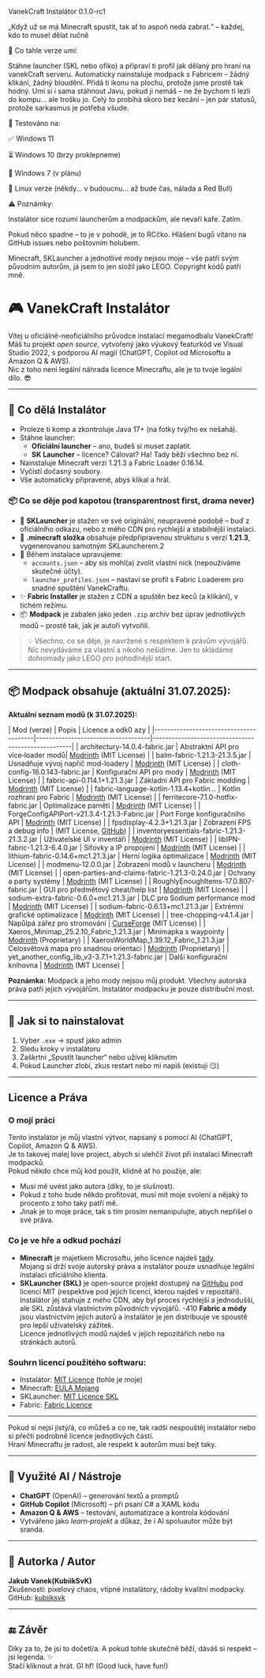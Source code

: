 VanekCraft Instalátor 0.1.0-rc1

„Když už se má Minecraft spustit, tak ať to aspoň nedá zabrat.“ – každej, kdo to musel dělat ručně

💾 Co tahle verze umí:

Stáhne launcher (SKL nebo ofiko) a připraví ti profil jak dělaný pro hraní na vanekCraft serveru.
Automaticky nainstaluje modpack s Fabricem – žádný klikání, žádný bloudění.
Přidá ti ikonu na plochu, protože jsme prostě tak hodný.
Umí si i sama stáhnout Javu, pokud ji nemáš – ne že bychom ti lezli do kompu… ale trošku jo.
Celý to probíhá skoro bez kecání – jen pár statusů, protože sarkasmus je potřeba všude.

🧪 Testováno na:

✅ Windows 11

⏳ Windows 10 (brzy proklepneme)

🔄 Windows 7 (v plánu)

🐧 Linux verze (někdy… v budoucnu… až bude čas, nálada a Red Bull)

⚠️ Poznámky:

Instalátor sice rozumí launcherům a modpackům, ale nevaří kafe. Zatím.

Pokud něco spadne – to je v pohodě, je to RCčko. Hlášení bugů vítáno na GitHub issues nebo poštovním holubem.

Minecraft, SKLauncher a jednotlivé mody nejsou moje – vše patří svým původním autorům, já jsem to jen složil jako LEGO. Copyright kódů patří mně.

# 🎮 VanekCraft Instalátor

Vítej u oficiálně-neoficiálního průvodce instalací megamodbalu VanekCraft!  
Máš tu projekt *open source*, vytvořený jako výukový featurkód ve Visual Studio 2022, s podporou AI magií (ChatGPT, Copilot od Microsoftu a Amazon Q & AWS).  
Nic z toho není legální náhrada licence Minecraftu, ale je to tvoje legální dílo. 😎

---

## 🧠 Co dělá Instalátor

- Proleze ti komp a zkontroluje Java 17+ (na fotky tvý/ho ex nešahá).
- Stáhne launcher:
  - **Oficiální launcher** – ano, budeš si muset zaplatit.
  - **SK Launcher** – licence? Cálovat? Ha! Tady běží všechno bez ní.
- Nainstaluje Minecraft verzi 1.21.3 a Fabric Loader 0.16.14.
- Vyčistí dočasný soubory.
- Vše automaticky připravené, abys klikal a hrál.

### 📦 Co se děje pod kapotou (transparentnost first, drama never)

- 🧰 **SKLauncher** je stažen ve své originální, neupravené podobě – buď z oficiálního odkazu, nebo z mého CDN pro rychlejší a stabilnější instalaci.
- 📁 **.minecraft složka** obsahuje předpřipravenou strukturu s verzí **1.21.3**, vygenerovanou samotným SKLauncherem.2
- 📝 Během instalace upravujeme:
  - `accounts.json` – aby sis mohl(a) zvolit vlastní nick (nepoužíváme skutečné účty).
  - `launcher_profiles.json` – nastaví se profil s Fabric Loaderem pro snadné spuštění VanekCraftu.
- ✨ **Fabric Installer** je stažen z CDN a spuštěn bez keců (a klikání), v tichém režimu.
- 📦 **Modpack** je zabalen jako jeden `.zip` archiv bez úprav jednotlivých modů – prostě tak, jak je autoři vytvořili.

> 💡 Všechno, co se děje, je navržené s respektem k právům vývojářů. Nic nevydáváme za vlastní a nikoho nešidíme. Jen to skládáme dohromady jako LEGO pro pohodlnější start.

---

## 📦 Modpack obsahuje (aktuální 31.07.2025):

**Aktuální seznam modů (k 31.07.2025):**

| Mod (verze)                             | Popis                                | Licence a odk0
 azy                                    |
|----------------------------------------|------------------------------------|----------------------------------------------------|
| architectury-14.0.4-fabric.jar          | Abstraktní API pro více‑loader modů| [Modrinth](https://modrinth.com/mod/architectury) (MIT License) |
| balm-fabric-1.21.3-21.3.5.jar           | Usnadňuje vývoj napříč mod-loadery | [Modrinth](https://modrinth.com/mod/balm) (MIT License) |
| cloth-config-16.0.143-fabric.jar        | Konfigurační API pro mody           | [Modrinth](https://modrinth.com/mod/cloth-config) (MIT License) |
| fabric-api-0.114.1+1.21.3.jar           | Základní API pro Fabric modding    | [Modrinth](https://modrinth.com/mod/fabric-api) (MIT License) |
| fabric-language-kotlin-1.13.4+kotlin... | Kotlin rozhraní pro Fabric          | [Modrinth](https://modrinth.com/mod/fabric-language-kotlin) (MIT License) |
| ferritecore-7.1.0-hotfix-fabric.jar     | Optimalizace paměti                 | [Modrinth](https://modrinth.com/mod/ferritecore) (MIT License) |
| ForgeConfigAPIPort-v21.3.4-1.21.3-Fabric.jar | Port Forge konfiguračního API  | [Modrinth](https://modrinth.com/mod/forgeconfigapiport) (MIT License) |
| fpsdisplay-4.2.3+1.21.3.jar             | Zobrazení FPS a debug info          | (MIT License, [GitHub](https://github.com/FabricMC/fpsdisplay)) |
| inventoryessentials-fabric-1.21.3-21.3.2.jar | Uživatelské UI v inventáři      | [Modrinth](https://modrinth.com/mod/inventory-essentials) (MIT License) |
| libIPN-fabric-1.21.3-6.4.0.jar          | Síťovky a IP propojení              | [Modrinth](https://modrinth.com/mod/libipn) (MIT License) |
| lithium-fabric-0.14.6+mc1.21.3.jar      | Herní logika optimalizace          | [Modrinth](https://modrinth.com/mod/lithium) (MIT License) |
| modmenu-12.0.0.jar                       | Zobrazení modů v launcheru          | [Modrinth](https://modrinth.com/mod/modmenu) (MIT License) |
| open-parties-and-claims-fabric-1.21.3-0.24.0.jar | Ochrany a party systémy          | [Modrinth](https://modrinth.com/mod/open-parties-and-claims) (MIT License) |
| RoughlyEnoughItems-17.0.807-fabric.jar  | GUI pro předmětový cheat/help list | [Modrinth](https://modrinth.com/mod/roughly-enough-items) (MIT License) |
| sodium-extra-fabric-0.6.0+mc1.21.3.jar | DLC pro Sodium performance mod     | [Modrinth](https://modrinth.com/mod/sodium-extra) (MIT License) |
| sodium-fabric-0.6.13+mc1.21.3.jar       | Extrémní grafické optimalizace     | [Modrinth](https://modrinth.com/mod/sodium) (MIT License) |
| tree-chopping-v4.1.4.jar                 | Napůlpá zářez pro stromování       | [CurseForge](https://www.curseforge.com/minecraft/mc-mods/tree-chopping) (MIT License) |
| Xaeros_Minimap_25.2.10_Fabric_1.21.3.jar | Minimapka s waypointy             | [Modrinth](https://modrinth.com/mod/xaeros-minimap) (Proprietary) |
| XaerosWorldMap_1.39.12_Fabric_1.21.3.jar | Celosvětová mapa pro snadnou orientaci | [Modrinth](https://modrinth.com/mod/xaeros-world-map) (Proprietary) |
| yet_another_config_lib_v3-3.7.1+1.21.3-fabric.jar | Další konfigurační knihovna  | [Modrinth](https://modrinth.com/mod/yacl) (MIT License) |


**Poznámka:** Modpack a jeho mody nejsou můj produkt. Všechny autorská práva patří jejich vývojářům. Instalátor modpacku je pouze distribuční most.

---

## 🧩 Jak si to nainstalovat

1. Vyber `.exe` → spusť jako admin
2. Sledu kroky v instalátoru
3. Zaškrtni „Spustit launcher“ nebo užívej kliknutím
4. Pokud Launcher zlobí, zkus restart nebo mi napiš (existuji 😏)

---

## Licence a Práva

### O mojí práci
Tento instalátor je můj vlastní výtvor, napsaný s pomocí AI (ChatGPT, Copilot, Amazon Q & AWS).  
Je to takovej malej love project, abych si ulehčil život při instalaci Minecraft modpacků.  
Pokud někdo chce můj kód použít, klidně ať ho použije, ale:
- Musí mě uvést jako autora (díky, to je slušnost).
- Pokud z toho bude někdo profitovat, musí mít moje svolení a nějaký to procento z toho taky patří mě.  
- Jinak je to moje práce, tak s tím prosím nemanipulujte, abych nepřišel o své práva.

### Co je ve hře a odkud pochází
- **Minecraft** je majetkem Microsoftu, jeho licence najdeš [tady](https://account.mojang.com/documents/minecraft_eula).  
  Mojang si drží svoje autorský práva a instalátor pouze usnadňuje legální instalaci oficiálního klienta.
- **SKLauncher (SKL)** je open-source projekt dostupný na [GitHubu](https://github.com/skmedix/SKlauncher) pod licencí MIT (respektive pod jejich licencí, kterou najdeš v repozitáři).  
  Instalátor jej stahuje z mého CDN, aby byl proces rychlejší a jednodušší, ale SKL zůstává vlastnictvím původních vývojářů.
-410 **Fabric a módy** jsou vlastnictvím jejich autorů a instalátor je jen distribuuje ve spoustě pro lepší uživatelský zážitek.  
  Licence jednotlivých modů najdeš v jejich repozitářích nebo na stránkách autorů.

### Souhrn licencí použitého softwaru:
- Instalátor: [MIT Licence](./LICENSE) (tohle je moje)
- Minecraft: [EULA Mojang](https://account.mojang.com/documents/minecraft_eula)
- SKLauncher: [MIT Licence SKL](https://github.com/skmedix/SKlauncher/blob/master/LICENSE)
- Fabric: [Fabric Licence](https://fabricmc.net/terms/)

---

Pokud si nejsi jistý/á, co můžeš a co ne, tak radši nespouštěj instalátor nebo si přečti podrobně licence jednotlivých částí.  
Hraní Minecraftu je radost, ale respekt k autorům musí bejt taky.

---

## 🤖 Využité AI / Nástroje

- **ChatGPT** (OpenAI) – generování textů a promptů  
- **GitHub Copilot** (Microsoft) – při psaní C# a XAML kódu  
- **Amazon Q & AWS** – testování, automatizace a kontrola kódování  
- Vytvářeno jako *learn‑projekt* a důkaz, že i AI spoluautor může být sranda.

---

## 🚀 Autorka / Autor

**Jakub Vanek(KubiikSvK)**  
Zkušenosti: pixelový chaos, vtipné instalátory, rádoby kvalitní modpacky.  
GitHub: [kubiiksvk](https://github.com/KubiikSvK)

---

## 🔚 Závěr

Díky za to, že jsi to dočetl/a. A pokud tohle skutečně běží, dáváš si respekt – jsi legenda. ✨  
Stačí kliknout a hrát. Gl hf! (Good luck, have fun!)

